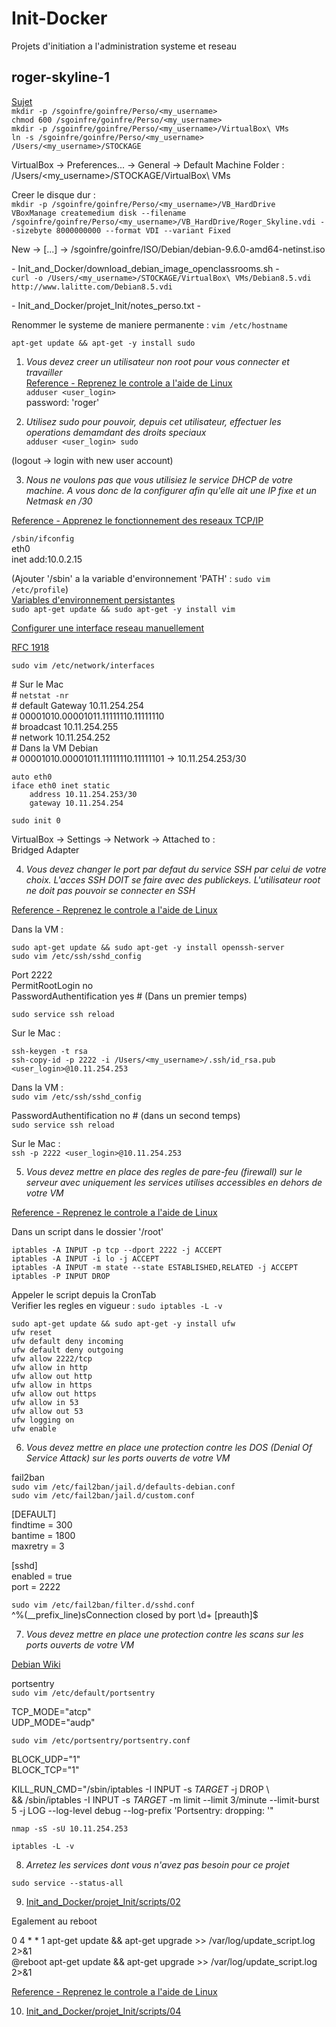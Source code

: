 # Init-Docker
Projets d'initiation a l'administration systeme et reseau

## roger-skyline-1
[Sujet](https://cdn.intra.42.fr/pdf/pdf/1510/roger-skyline-1.5.fr.pdf)  
`mkdir -p /sgoinfre/goinfre/Perso/<my_username>`  
`chmod 600 /sgoinfre/goinfre/Perso/<my_username>`  
`mkdir -p /sgoinfre/goinfre/Perso/<my_username>/VirtualBox\ VMs`  
`ln -s /sgoinfre/goinfre/Perso/<my_username> /Users/<my_username>/STOCKAGE`  

VirtualBox -\> Preferences... -\> General -\> Default Machine Folder :  
	/Users/<my_username>/STOCKAGE/VirtualBox\ VMs  

Creer le disque dur :  
`mkdir -p /sgoinfre/goinfre/Perso/<my_username>/VB_HardDrive`  
`VBoxManage createmedium disk --filename /sgoinfre/goinfre/Perso/<my_username>/VB_HardDrive/Roger_Skyline.vdi --sizebyte 8000000000 --format VDI --variant Fixed`  

New -\> \[...\] -\> /sgoinfre/goinfre/ISO/Debian/debian-9.6.0-amd64-netinst.iso  


 \- Init\_and\_Docker/download\_debian\_image\_openclassrooms.sh \-  
`curl -o /Users/<my_username>/STOCKAGE/VirtualBox\ VMs/Debian8.5.vdi http://www.lalitte.com/Debian8.5.vdi`  

 \- Init\_and\_Docker/projet\_Init/notes\_perso.txt \-  

Renommer le systeme de maniere permanente : `vim /etc/hostname`  

`apt-get update && apt-get -y install sudo`  

1. _Vous devez creer un utilisateur non root pour vous connecter et travailler_  
[Reference - Reprenez le controle a l'aide de Linux](https://openclassrooms.com/fr/courses/43538-reprenez-le-controle-a-laide-de-linux/39044-les-utilisateurs-et-les-droits)  
`adduser <user_login>`  
password: 'roger'  

2. _Utilisez sudo pour pouvoir, depuis cet utilisateur, effectuer les operations demamdant des droits speciaux_  
`adduser <user_login> sudo`  

(logout -\> login with new user account)  

3. _Nous ne voulons pas que vous utilisiez le service DHCP de votre machine. A vous donc de la configurer afin qu'elle ait une IP fixe et un Netmask en /30_  

[Reference - Apprenez le fonctionnement des reseaux TCP/IP](https://openclassrooms.com/fr/courses/857447-apprenez-le-fonctionnement-des-reseaux-tcp-ip/853668-decoupage-dune-plage-dadresses)  

`/sbin/ifconfig`  
eth0  
	inet add:10.0.2.15  

(Ajouter '/sbin' a la variable d'environnement 'PATH' : `sudo vim /etc/profile`)  
[Variables d'environnement persistantes](https://doc.ubuntu-fr.org/variables_d_environnement#variables_d_environnement_persistantes)  
`sudo apt-get update && sudo apt-get -y install vim`  

[Configurer une interface reseau manuellement](https://wiki.debian.org/fr/NetworkConfiguration)  

[RFC 1918](https://openclassrooms.com/fr/courses/857447-apprenez-le-fonctionnement-des-reseaux-tcp-ip/853441-la-couche-3#/id/r-2152680)  

`sudo vim /etc/network/interfaces`  

\# Sur le Mac  
\# `netstat -nr`  
\# default Gateway 10.11.254.254  
\# 00001010.00001011.11111110.11111110  
\# broadcast 10.11.254.255  
\# network 10.11.254.252  
\# Dans la VM Debian  
\# 00001010.00001011.11111110.11111101 -\>  10.11.254.253/30  

```
auto eth0
iface eth0 inet static
	address 10.11.254.253/30
	gateway 10.11.254.254
```

`sudo init 0`  

VirtualBox -\> Settings -\> Network -\> Attached to :  
	Bridged Adapter  

4. _Vous devez changer le port par defaut du service SSH par celui de votre choix. L'acces SSH DOIT se faire avec des publickeys. L'utilisateur root ne doit pas pouvoir se connecter en SSH_  

[Reference - Reprenez le controle a l'aide de Linux](https://openclassrooms.com/fr/courses/43538-reprenez-le-controle-a-laide-de-linux/41773-la-connexion-securisee-a-distance-avec-ssh#/id/r-2282884)  

Dans la VM :  

`sudo apt-get update && sudo apt-get -y install openssh-server`  
`sudo vim /etc/ssh/sshd_config`  

Port 2222  
PermitRootLogin no  
PasswordAuthentification yes # (Dans un premier temps)  

`sudo service ssh reload`  

Sur le Mac :  

`ssh-keygen -t rsa`  
`ssh-copy-id -p 2222 -i /Users/<my_username>/.ssh/id_rsa.pub <user_login>@10.11.254.253`  

Dans la VM :  
`sudo vim /etc/ssh/sshd_config`  

PasswordAuthentification no # (dans un second temps)  
`sudo service ssh reload`  

Sur le Mac :  
`ssh -p 2222 <user_login>@10.11.254.253`  


5. _Vous devez mettre en place des regles de pare-feu (firewall) sur le serveur avec uniquement les services utilises accessibles en dehors de votre VM_  

[Reference - Reprenez le controle a l'aide de Linux](https://openclassrooms.com/fr/courses/43538-reprenez-le-controle-a-laide-de-linux/42264-analyser-le-reseau-et-filtrer-le-trafic-avec-un-pare-feu#/id/r-42263)  

Dans un script dans le dossier '/root'  
```
iptables -A INPUT -p tcp --dport 2222 -j ACCEPT
iptables -A INPUT -i lo -j ACCEPT
iptables -A INPUT -m state --state ESTABLISHED,RELATED -j ACCEPT
iptables -P INPUT DROP
```

Appeler le script depuis la CronTab  
Verifier les regles en vigueur : `sudo iptables -L -v`  

`sudo apt-get update && sudo apt-get -y install ufw`  
`ufw reset`  
`ufw default deny incoming`  
`ufw default deny outgoing`  
`ufw allow 2222/tcp`  
`ufw allow in http`  
`ufw allow out http`  
`ufw allow in https`  
`ufw allow out https`  
`ufw allow in 53`  
`ufw allow out 53`  
`ufw logging on`  
`ufw enable`  

6. _Vous devez mettre en place une protection contre les DOS (Denial Of Service Attack) sur les ports ouverts de votre VM_  

fail2ban  
`sudo vim /etc/fail2ban/jail.d/defaults-debian.conf`  
`sudo vim /etc/fail2ban/jail.d/custom.conf`  

\[DEFAULT\]  
findtime = 300  
bantime = 1800  
maxretry = 3  

\[sshd\]  
enabled = true  
port = 2222  

`sudo vim /etc/fail2ban/filter.d/sshd.conf`  
	^%(__prefix_line)sConnection closed by <HOST> port \d+ \[preauth\]$  

7. _Vous devez mettre en place une protection contre les scans sur les ports ouverts de votre VM_  

[Debian Wiki](https://wiki.debian-fr.xyz/Portsentry)  

portsentry  
`sudo vim /etc/default/portsentry`  

TCP\_MODE="atcp"  
UDP\_MODE="audp"  

`sudo vim /etc/portsentry/portsentry.conf`  

BLOCK\_UDP="1"  
BLOCK\_TCP="1"  

KILL\_RUN\_CMD="/sbin/iptables -I INPUT -s $TARGET$ -j DROP \  
	&& /sbin/iptables -I INPUT -s $TARGET$ -m limit --limit 3/minute --limit-burst 5 -j LOG --log-level debug --log-prefix 'Portsentry: dropping: '"  


`nmap -sS -sU 10.11.254.253`  

`iptables -L -v`  

8. _Arretez les services dont vous n'avez pas besoin pour ce projet_  

`sudo service --status-all`  


9. [Init\_and\_Docker/projet\_Init/scripts/02](https://github.com/HippopoStar/Init_and_Docker/blob/master/projet_Init/scripts/02)  

Egalement au reboot  

0 4 * * 1 apt-get update && apt-get upgrade >> /var/log/update\_script.log 2>&1  
@reboot apt-get update && apt-get upgrade >> /var/log/update\_script.log 2>&1  

[Reference - Reprenez le controle a l'aide de Linux](https://openclassrooms.com/fr/courses/43538-reprenez-le-controle-a-laide-de-linux/41155-executer-un-programme-a-une-heure-differee#/id/r-41154)  

10. [Init\_and\_Docker/projet\_Init/scripts/04](https://github.com/HippopoStar/Init_and_Docker/blob/master/projet_Init/scripts/04)  

